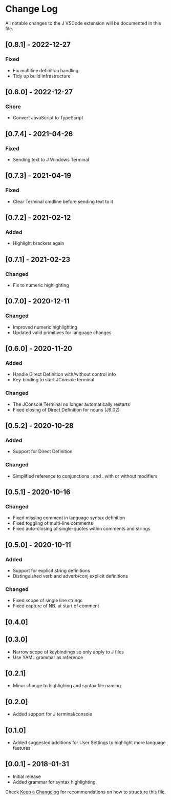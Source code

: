 # Change Log
All notable changes to the J VSCode extension will be documented in this file.
## [0.8.1] - 2022-12-27
### Fixed
- Fix multiline definition handling
- Tidy up build infrastructure

## [0.8.0] - 2022-12-27
### Chore
- Convert JavaScript to TypeScript
## [0.7.4] - 2021-04-26

### Fixed
- Sending text to J Windows Terminal

## [0.7.3] - 2021-04-19

### Fixed
- Clear Terminal cmdline before sending text to it
## [0.7.2] - 2021-02-12

### Added
- Highlight brackets again

## [0.7.1] - 2021-02-23

### Changed
- Fix to numeric highlighting

## [0.7.0] - 2020-12-11

### Changed
- Improved numeric highlighting
- Updated valid primitives for language changes

## [0.6.0] - 2020-11-20

### Added
- Handle Direct Definition with/without control info
- Key-binding to start JConsole terminal

### Changed
- The JConsole Terminal no longer automatically restarts
- Fixed closing of Direct Definition for nouns (J9.02)

## [0.5.2] - 2020-10-28

### Added
- Support for Direct Definition

### Changed
- Simplified reference to conjunctions : and . with or without modifiers 

## [0.5.1] - 2020-10-16

### Changed
- Fixed missing comment in language syntax definition
- Fixed toggling of multi-line comments
- Fixed auto-closing of single-quotes within comments and strings

## [0.5.0] - 2020-10-11
### Added
- Support for explicit string definitions
- Distinguished verb and adverb/conj explicit definitions

### Changed
- Fixed scope of single line strings
- Fixed capture of NB. at start of comment

## [0.4.0]
## [0.3.0]
- Narrow scope of keybindings so only apply to J files
- Use YAML grammar as reference

## [0.2.1]
- Minor change to highlighing and syntax file naming

## [0.2.0]
- Added support for J terminal/console

## [0.1.0]
- Added suggested additions for User Settings to highlight more language features

## [0.0.1] - 2018-01-31
- Initial release
- Added grammar for syntax highlighting

Check [Keep a Changelog](http://keepachangelog.com/) for recommendations on how to structure this file.